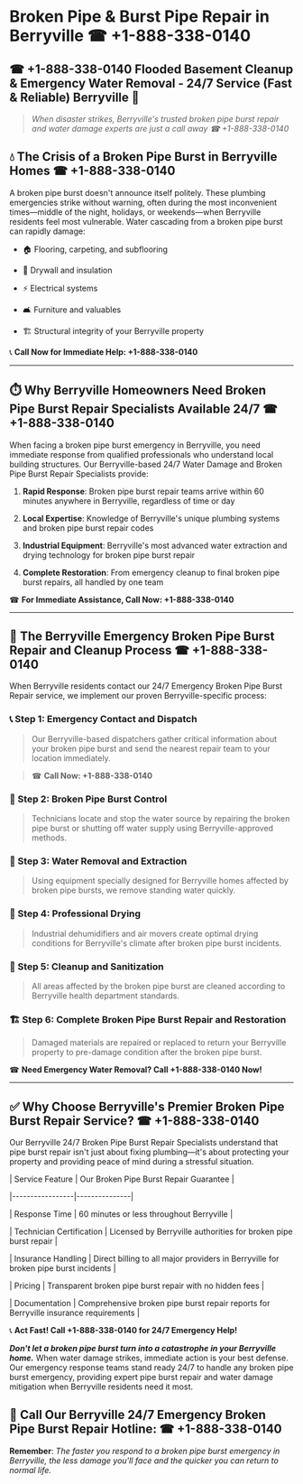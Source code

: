 # Broken Pipe & Burst Pipe Repair in Berryville ☎ +1-888-338-0140  
## ☎ +1-888-338-0140 Flooded Basement Cleanup & Emergency Water Removal - 24/7 Service (Fast & Reliable) Berryville 🚨  

> *When disaster strikes, Berryville's trusted broken pipe burst repair and water damage experts are just a call away ☎ +1-888-338-0140*  

## 💧 The Crisis of a Broken Pipe Burst in Berryville Homes ☎ +1-888-338-0140  

A broken pipe burst doesn't announce itself politely. These plumbing emergencies strike without warning, often during the most inconvenient times—middle of the night, holidays, or weekends—when Berryville residents feel most vulnerable. Water cascading from a broken pipe burst can rapidly damage:  

* 🏠 Flooring, carpeting, and subflooring  
* 🧱 Drywall and insulation  
* ⚡ Electrical systems  
* 🛋️ Furniture and valuables  
* 🏗️ Structural integrity of your Berryville property  

📞 **Call Now for Immediate Help: +1-888-338-0140**  

---  

## ⏱️ Why Berryville Homeowners Need Broken Pipe Burst Repair Specialists Available 24/7 ☎ +1-888-338-0140  

When facing a broken pipe burst emergency in Berryville, you need immediate response from qualified professionals who understand local building structures. Our Berryville-based 24/7 Water Damage and Broken Pipe Burst Repair Specialists provide:  

1. **Rapid Response**: Broken pipe burst repair teams arrive within 60 minutes anywhere in Berryville, regardless of time or day  
2. **Local Expertise**: Knowledge of Berryville's unique plumbing systems and broken pipe burst repair codes  
3. **Industrial Equipment**: Berryville's most advanced water extraction and drying technology for broken pipe burst repair  
4. **Complete Restoration**: From emergency cleanup to final broken pipe burst repairs, all handled by one team  

☎ **For Immediate Assistance, Call Now: +1-888-338-0140**  

---  

## 🔧 The Berryville Emergency Broken Pipe Burst Repair and Cleanup Process ☎ +1-888-338-0140  

When Berryville residents contact our 24/7 Emergency Broken Pipe Burst Repair service, we implement our proven Berryville-specific process:  

### 📞 Step 1: Emergency Contact and Dispatch  
> Our Berryville-based dispatchers gather critical information about your broken pipe burst and send the nearest repair team to your location immediately.  
> ☎ **Call Now: +1-888-338-0140**  

### 🚿 Step 2: Broken Pipe Burst Control  
> Technicians locate and stop the water source by repairing the broken pipe burst or shutting off water supply using Berryville-approved methods.  

### 🌊 Step 3: Water Removal and Extraction  
> Using equipment specially designed for Berryville homes affected by broken pipe bursts, we remove standing water quickly.  

### 💨 Step 4: Professional Drying  
> Industrial dehumidifiers and air movers create optimal drying conditions for Berryville's climate after broken pipe burst incidents.  

### 🧼 Step 5: Cleanup and Sanitization  
> All areas affected by the broken pipe burst are cleaned according to Berryville health department standards.  

### 🏗️ Step 6: Complete Broken Pipe Burst Repair and Restoration  
> Damaged materials are repaired or replaced to return your Berryville property to pre-damage condition after the broken pipe burst.  

☎ **Need Emergency Water Removal? Call +1-888-338-0140 Now!**  

---  

## ✅ Why Choose Berryville's Premier Broken Pipe Burst Repair Service? ☎ +1-888-338-0140  

Our Berryville 24/7 Broken Pipe Burst Repair Specialists understand that pipe burst repair isn't just about fixing plumbing—it's about protecting your property and providing peace of mind during a stressful situation.  

| Service Feature | Our Broken Pipe Burst Repair Guarantee |  
|-----------------|---------------|  
| Response Time | 60 minutes or less throughout Berryville |  
| Technician Certification | Licensed by Berryville authorities for broken pipe burst repair |  
| Insurance Handling | Direct billing to all major providers in Berryville for broken pipe burst incidents |  
| Pricing | Transparent broken pipe burst repair with no hidden fees |  
| Documentation | Comprehensive broken pipe burst repair reports for Berryville insurance requirements |  

📞 **Act Fast! Call +1-888-338-0140 for 24/7 Emergency Help!**  

***Don't let a broken pipe burst turn into a catastrophe in your Berryville home.*** When water damage strikes, immediate action is your best defense. Our emergency response teams stand ready 24/7 to handle any broken pipe burst emergency, providing expert pipe burst repair and water damage mitigation when Berryville residents need it most.  

## 📱 Call Our Berryville 24/7 Emergency Broken Pipe Burst Repair Hotline: ☎ +1-888-338-0140  

**Remember**: *The faster you respond to a broken pipe burst emergency in Berryville, the less damage you'll face and the quicker you can return to normal life.*